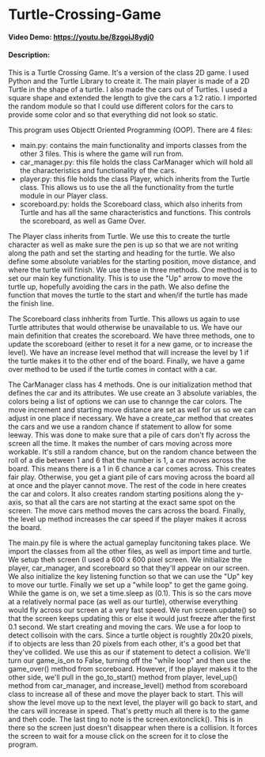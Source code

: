 # Turtle-Crossing-Game
#### Video Demo: https://youtu.be/8zgoiJ8ydj0
#### Description:

This is a Turtle Crossing Game. It's a version of the class 2D game. I used Python and the Turtle Library to create it. The main player is made of a 2D Turtle in the shape of a turtle. I also made the cars out of Turtles. I used a square shape and extended the length to give the cars a 1:2 ratio. I imported the random module so that I could use different colors for the cars to provide some color and so that everything did not look so static.

This program uses Objectt Oriented Programming (OOP). 
There are 4 files:
  - main.py: contains the main functionality and imports classes from the other 3 files. This is where the game will run from.
  - car_manager.py: this file holds the class CarManager which will hold all the characteristics and functionality of the cars.
  - player.py: this file holds the class Player, which inherits from the Turtle class. This allows us to use the all the functionality from the turtle module in our Player class.
  - scoreboard.py: holds the Scoreboard class, which also inherits from Turtle and has all the same characteristics and functions. This controls the scoreboard, as well as Game Over.

The Player class inherits from Turtle. We use this to create the turtle character as well as make sure the pen is up so that we are not writing along the path and set the starting and heading for the turtle. We also define some absolute variables for the starting position, move distance, and where the turtle will finish. We use these in three methods. One method is to set our main key functionality. This is to use the "Up" arrow to move the turtle up, hopefully avoiding the cars in the path. We also define the function that moves the turtle to the start and when/if the turtle has made the finish line.

The Scoreboard class inhherits from Turtle. This allows us again to use Turtle attributes that would otherwise be unavailable to us. We have our main definition that creates the scoreboard. We have three methods, one to update the scoreboard (either to reset it for a new game, or to increase the level). We have an increase level method that will increase the level by 1 if the turtle makes it to the other end of the board. Finally, we have a game over method to be used if the turtle comes in contact with a car.

The CarManager class has 4 methods. One is our initialization method that defines the car and its attributes. We use create an 3 absolute variables, the colors being a list of options we can use to channge the car colors. The move increment and starting move distance are set as well for us so we can adjust in one place if necessary. We have a create_car method that creates the cars and we use a random chance if statement to allow for some leeway. This was done to make sure that a pile of cars don't fly across the screen all the time. It makes the number of cars moving across more workable. It's still a random chance, but on the random chance between the roll of a die between 1 and 6 that the number is 1, a car moves across the board. This means there is a 1 in 6 chance a car comes across. This creates fair play. Otherwise, you get a giant pile of cars moving across the board all at once and the player cannot move. The rest of the code in here creates the car and colors. It also creates random starting positions along the y-axis, so that all the cars are not starting at the exact same spot on the screen. The move cars method moves the cars across the board. Finally, the level up method increases the car speed if the player makes it across the board.

The main.py file is where the actual gameplay funcitoning takes place. We import the classes from all the other files, as well as import time and turtle. We setup theh screen (I used a 600 x 600 pixel screen. We initialize the player, car_manager, and scoreboard so that they'll appear on our screen. We also initialize the key listening function so that we can use the "Up" key to move our turtle. Finally we set up a "while loop" to get the game going. While the game is on, we set a time.sleep as (0.1). This is so the cars move at a relatively normal pace (as well as our turtle), otherwise everything would fly across our screen at a very fast speed. We run screen.update() so that the screen keeps updating this or else it would just freeze after the first 0.1 second. We start creating and moving the cars. We use a for loop to detect collisoin with the cars. Since a turtle object is roughtly 20x20 pixels, if to objects are less than 20 pixels from each other, it's a good bet that they've collided. We use this as our if statement to detect a collision. We'll turn our game_is_on to False, turning off the "while loop" and then use the game_over() method from scoreboard. However, if the player makes it to the other side, we'll pull in the go_to_start() method from player, level_up() method from car_manager, and increase_level() method from scoreboard class to increase all of these and move the player back to start. This will show the level move up to the next level, the player will go back to start, and the cars will increase in speed. That's pretty much all there is to the game and theh code. The last ting to note is the screen.exitonclick(). This is in there so the screen just doesn't disappear when there is a collision. It forces the screen to wait for a mouse click on the screen for it to close the program.
